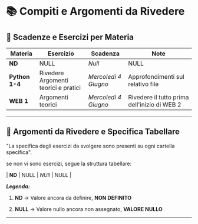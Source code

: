 # 📚 Compiti e Argomenti da Rivedere

## 📅 Scadenze e Esercizi per Materia

| Materia        | Esercizio                          | Scadenza             | Note                         |
|----------------|------------------------------------|----------------------|------------------------------|
| **ND**         | NULL                               | *Null*               | NULL                          |
| **Python 1-4**   | Rivedere Argomenti teorici e pratici |*Mercoledì 4 Giugno* | Approfondimenti sul relativo file|
| **WEB 1**        | Argomenti teorici |*Mercoledì 4 Giugno* | Rivedere il tutto prima dell'inizio di WEB 2|

---

## 🔁 Argomenti da Rivedere e Specifica Tabellare

"La specifica degli esercizi da svolgere sono presenti su ogni cartella specifica".

se non vi sono esercizi, segue la struttura tabellare:

| **ND**         | NULL                               | *NUll*               | NULL                         |


***Legenda:***

1. **ND** -> Valore ancora da definire, **NON DEFINITO**

2. **NULL** -> Valore nullo ancora non assegnato, **VALORE NULLO**

---


